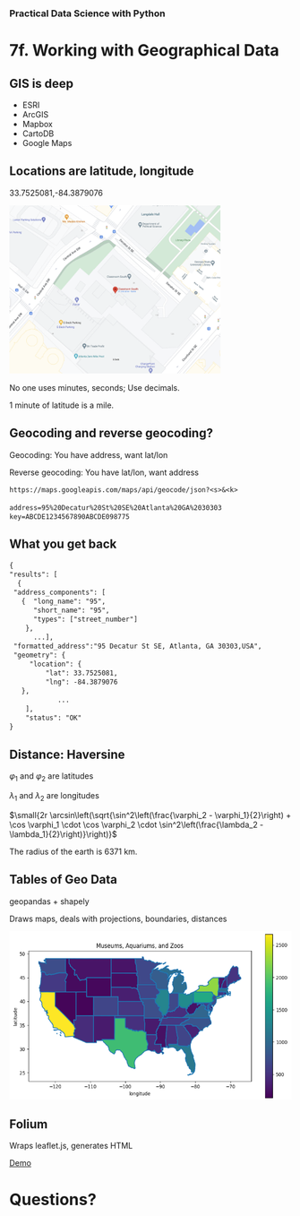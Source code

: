 [comment]: # (THEME = pdsp)
[comment]: # (CODE_THEME = base16/zenburn)

### Practical Data Science with Python

# 7f. Working with Geographical Data

[comment]: # (!!!)

## GIS is deep

- ESRI
- ArcGIS
- Mapbox
- CartoDB
- Google Maps 

[comment]: # (!!!)

## Locations are latitude, longitude

33.7525081,-84.3879076

<img src="07f_media/GoogleMaps.png" height="300" /> 

No one uses minutes, seconds; Use decimals.

1 minute of latitude is a mile.

[comment]: # (!!!)


## Geocoding and reverse geocoding?

Geocoding: You have address, want lat/lon

Reverse geocoding: You have lat/lon, want address

```text
https://maps.googleapis.com/maps/api/geocode/json?<s>&<k>

address=95%20Decatur%20St%20SE%20Atlanta%20GA%2030303
key=ABCDE1234567890ABCDE098775
```

[comment]: # (!!!)

## What you get back

```text
{
"results": [
  { 
 "address_components": [
   {  "long_name": "95",
      "short_name": "95",
      "types": ["street_number"]
    },
      ...],
 "formatted_address":"95 Decatur St SE, Atlanta, GA 30303,USA",
 "geometry": {
     "location": {
         "lat": 33.7525081,
         "lng": -84.3879076
   },
            ...
    ],
    "status": "OK"
}
```

[comment]: # (!!!)

## Distance: Haversine
  
 $\varphi_1$ and $\varphi_2$ are latitudes
 
 $\lambda_1$ and $\lambda_2$ are longitudes 
  
 $\small{2r \arcsin\left(\sqrt{\sin^2\left(\frac{\varphi_2 - \varphi_1}{2}\right) + \cos \varphi_1 \cdot \cos \varphi_2 \cdot \sin^2\left(\frac{\lambda_2 - \lambda_1}{2}\right)}\right)}$
  
  The radius of the earth is 6371 km.

[comment]: # (!!!)

## Tables of Geo Data

geopandas + shapely

Draws maps, deals with projections, boundaries, distances

<img src="07f_media/map.png" height="300" /> 

[comment]: # (!!!)

## Folium

Wraps leaflet.js, generates HTML

[Demo](https://colab.research.google.com/drive/1qslYXFB0p7_GMjV_KRhHrzZwBdo5zk7e?usp=sharing)

[comment]: # (!!!)

# Questions?

